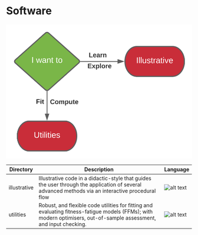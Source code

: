 # Software

![navigate](utilities/documentation/img/navigate2.svg)

| Directory | Description | Language |
|-|-|-|
| illustrative | Illustrative code in a didactic-style that guides the user through the application of several advanced methods via an interactive procedural flow | <img src="https://www.r-project.org/logo/Rlogo.svg" alt="alt text" width="50" height="50"> |
| utilities | Robust, and flexible code utilities for fitting and evaluating fitness-fatigue models (FFMs); with modern  optimisers, out-of-sample assessment, and input checking. |  <img src="https://www.r-project.org/logo/Rlogo.svg" alt="alt text" width="50" height="50"> |